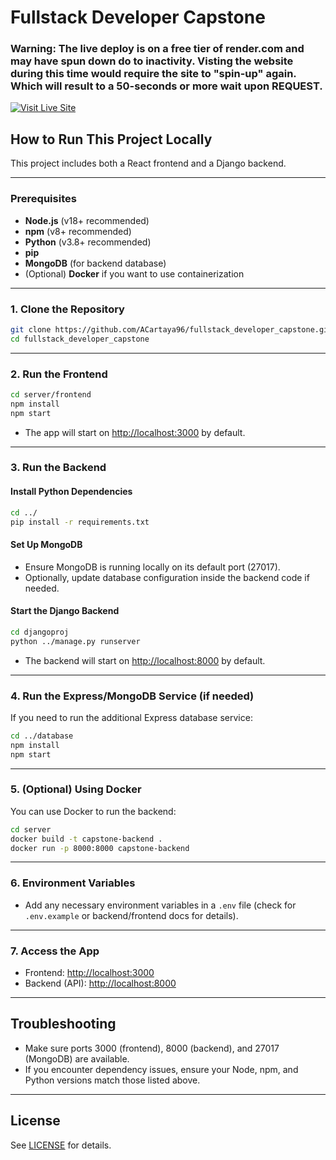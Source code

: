 # Fullstack Developer Capstone

### Warning: The live deploy is on a free tier of render.com and may have spun down do to inactivity. Visting the website during this time would require the site to "spin-up" again. Which will result to a 50-seconds or more wait upon REQUEST.

[![Visit Live Site](https://img.shields.io/badge/Visit-Live%20Site-blue?style=for-the-badge)](https://your-app-name.onrender.com)

## How to Run This Project Locally

This project includes both a React frontend and a Django backend.

---

### Prerequisites

- **Node.js** (v18+ recommended)
- **npm** (v8+ recommended)
- **Python** (v3.8+ recommended)
- **pip**
- **MongoDB** (for backend database)
- (Optional) **Docker** if you want to use containerization

---

### 1. Clone the Repository

```bash
git clone https://github.com/ACartaya96/fullstack_developer_capstone.git
cd fullstack_developer_capstone
```

---

### 2. Run the Frontend

```bash
cd server/frontend
npm install
npm start
```

- The app will start on [http://localhost:3000](http://localhost:3000) by default.

---

### 3. Run the Backend

#### Install Python Dependencies

```bash
cd ../
pip install -r requirements.txt
```

#### Set Up MongoDB

- Ensure MongoDB is running locally on its default port (27017).
- Optionally, update database configuration inside the backend code if needed.

#### Start the Django Backend

```bash
cd djangoproj
python ../manage.py runserver
```

- The backend will start on [http://localhost:8000](http://localhost:8000) by default.

---

### 4. Run the Express/MongoDB Service (if needed)

If you need to run the additional Express database service:

```bash
cd ../database
npm install
npm start
```

---

### 5. (Optional) Using Docker

You can use Docker to run the backend:

```bash
cd server
docker build -t capstone-backend .
docker run -p 8000:8000 capstone-backend
```

---

### 6. Environment Variables

- Add any necessary environment variables in a `.env` file (check for `.env.example` or backend/frontend docs for details).

---

### 7. Access the App

- Frontend: [http://localhost:3000](http://localhost:3000)
- Backend (API): [http://localhost:8000](http://localhost:8000)

---

## Troubleshooting

- Make sure ports 3000 (frontend), 8000 (backend), and 27017 (MongoDB) are available.
- If you encounter dependency issues, ensure your Node, npm, and Python versions match those listed above.

---

## License

See [LICENSE](LICENSE) for details.
